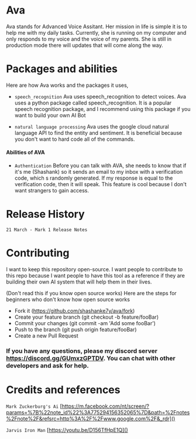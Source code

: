 # Ava 

Ava stands for Advanced Voice Assitant. Her mission in life is simple it is to help me with my daily tasks. Currently, she is running on my computer and only responds to my voice and the voice of my parents. She is still in production mode there will updates that will come along the way.

# Packages and abilities 

Here are how Ava works and the packages it uses,

* `speech_recognition`  Ava uses speech_recognition to detect voices. Ava uses a python package called speech_recognition. It is a popular speech recognition package, and I recommend using this package if you want to build your own  AI Bot

* `natural language processing`  Ava uses the google cloud natural language API to find the entity and sentiment. It is beneficial because you don't want to hard code all of the commands. 
  
#### Abilities of AVA 
* `Authentication` Before you can talk with AVA, she needs to know that if it's me (Shashank) so it sends an email to my inbox with a verification code, which s randomly generated. If my response is equal to the verification code, then it will speak. This feature is cool because I don't want strangers to gain access. 
 
# Release History

`21 March - Mark 1 Release Notes` 

# Contributing

I want to keep this repository open-source. I want people to contribute to this repo because I want people to have this tool as a reference if they are building their own AI system that will help them in their lives.

(Don't read this if you know open source works) Here are the steps for beginners who don't know how open source works 

* Fork it (https://github.com/shashanke7y/ava/fork)
* Create your feature branch (git checkout -b feature/fooBar)
* Commit your changes (git commit -am 'Add some fooBar')
* Push to the branch (git push origin feature/fooBar)
* Create a new Pull Request


### If you have any questions, please my discord server https://discord.gg/GUmxzGPTDV. You can chat with other developers and ask for help.

# Credits and references
`Mark Zuckerburg's Ai` [https://m.facebook.com/nt/screen/?params=%7B%22note_id%22%3A775294156352065%7D&path=%2Fnotes%2Fnote%2F&refsrc=http%3A%2F%2Fwww.google.com%2F&_rdr]()

`Jarvis Iron Man` [https://youtu.be/D156TfHpE1Q]()

